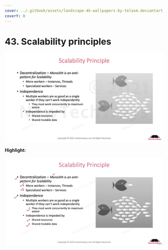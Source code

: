 ```yaml
---
cover: ../.gitbook/assets/landscape-4k-wallpapers-by-telasm.deviantart.com (32).jpg
coverY: 0
---
```


# 43. Scalability principles

![](<../.gitbook/assets/image (69).png>)

**Highlight:**

![](<../.gitbook/assets/image (47).png>)

